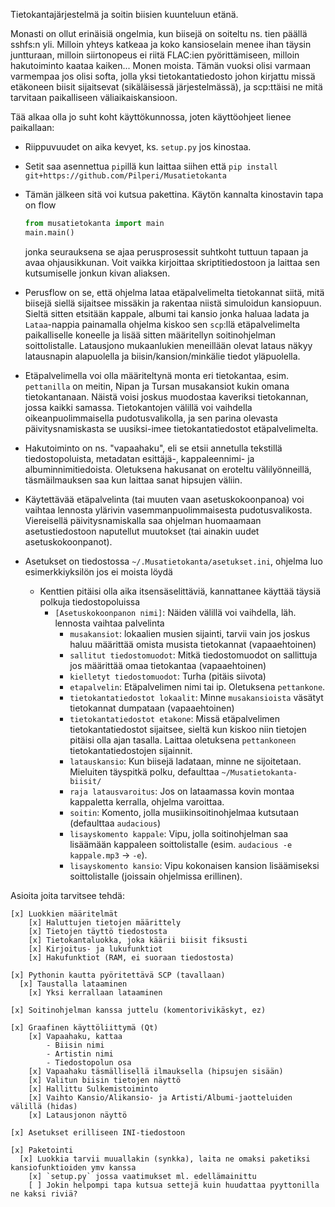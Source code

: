 Tietokantajärjestelmä ja soitin biisien kuunteluun etänä.

Monasti on ollut erinäisiä ongelmia, kun biisejä on soiteltu ns. tien päällä sshfs:n yli.
Milloin yhteys katkeaa ja koko kansioselain menee ihan täysin juntturaan, milloin siirtonopeus ei riitä FLAC:ien pyörittämiseen, milloin hakutoiminto kaataa kaiken... Monen moista.
Tämän vuoksi olisi varmaan varmempaa jos olisi softa, jolla yksi tietokantatiedosto johon kirjattu missä etäkoneen biisit sijaitsevat (sikäläisessä järjestelmässä), ja scp:ttäisi ne mitä tarvitaan paikalliseen väliaikaiskansioon.

Tää alkaa olla jo suht koht käyttökunnossa, joten käyttöohjeet lienee paikallaan:

- Riippuvuudet on aika kevyet, ks. `setup.py` jos kinostaa.

- Setit saa asennettua `pip`illä kun laittaa siihen että `pip install git+https://github.com/Pilperi/Musatietokanta`

- Tämän jälkeen sitä voi kutsua pakettina. Käytön kannalta kinostavin tapa on flow
  ```python
  from musatietokanta import main
  main.main()
  ```
  jonka seurauksena se ajaa perusprosessit suhtkoht tuttuun tapaan ja avaa ohjausikkunan. Voit vaikka kirjoittaa skriptitiedostoon ja laittaa sen kutsumiselle jonkun kivan aliaksen.

- Perusflow on se, että ohjelma lataa etäpalvelimelta tietokannat siitä, mitä biisejä siellä sijaitsee missäkin ja rakentaa niistä simuloidun kansiopuun. Sieltä sitten etsitään kappale, albumi tai kansio jonka haluaa ladata ja `Lataa`-nappia painamalla ohjelma kiskoo sen `scp`:llä etäpalvelimelta paikalliselle koneelle ja lisää sitten määritellyn soitinohjelman soittolistalle. Latausjono mukaanlukien meneillään olevat lataus näkyy latausnapin alapuolella ja biisin/kansion/minkälie tiedot yläpuolella.

- Etäpalvelimella voi olla määriteltynä monta eri tietokantaa, esim. `pettanilla` on meitin, Nipan ja Tursan musakansiot kukin omana tietokantanaan. Näistä voisi joskus muodostaa kaveriksi tietokannan, jossa kaikki samassa. Tietokantojen välillä voi vaihdella oikeanpuolimmaisella pudotusvalikolla, ja sen parina olevasta päivitysnamiskasta se uusiksi-imee tietokantatiedostot etäpalvelimelta.

- Hakutoiminto on ns. "vapaahaku", eli se etsii annetulla tekstillä tiedostopoluista, metadatan esittäjä-, kappaleennimi- ja albuminnimitiedoista. Oletuksena hakusanat on eroteltu välilyönneillä, täsmäilmauksen saa kun laittaa sanat hipsujen väliin.

- Käytettävää etäpalvelinta (tai muuten vaan asetuskokoonpanoa) voi vaihtaa lennosta ylärivin vasemmanpuolimmaisesta pudotusvalikosta. Viereisellä päivitysnamiskalla saa ohjelman huomaamaan asetustiedostoon naputellut muutokset (tai ainakin uudet asetuskokoonpanot).

- Asetukset on tiedostossa `~/.Musatietokanta/asetukset.ini`, ohjelma luo esimerkkiyksilön jos ei moista löydä
  - Kenttien pitäisi olla aika itsensäselittäviä, kannattanee käyttää täysiä polkuja tiedostopoluissa
	  - `[Asetuskokoonpanon nimi]`: Näiden välillä voi vaihdella, läh. lennosta vaihtaa palvelinta
		- `musakansiot`: lokaalien musien sijainti, tarvii vain jos joskus haluu määrittää omista musista tietokannat (vapaaehtoinen)
		- `sallitut tiedostomuodot`: Mitkä tiedostomuodot on sallittuja jos määrittää omaa tietokantaa (vapaaehtoinen)
		- `kielletyt tiedostomuodot`: Turha (pitäis siivota)
		- `etapalvelin`: Etäpalvelimen nimi tai ip. Oletuksena `pettankone`.
		- `tietokantatiedostot lokaalit`: Minne `musakansioista` väsätyt tietokannat dumpataan (vapaaehtoinen)
		- `tietokantatiedostot etakone`: Missä etäpalvelimen tietokantatiedostot sijaitsee, sieltä kun kiskoo niin tietojen pitäisi olla ajan tasalla. Laittaa oletuksena `pettankoneen` tietokantatiedostojen sijainnit.
		- `latauskansio`: Kun biisejä ladataan, minne ne sijoitetaan. Mieluiten täyspitkä polku, defaulttaa `~/Musatietokanta-biisit/`
		- `raja latausvaroitus`: Jos on lataamassa kovin montaa kappaletta kerralla, ohjelma varoittaa.
		- `soitin`: Komento, jolla musiikinsoitinohjelmaa kutsutaan (defaulttaa `audacious`)
		- `lisayskomento kappale`: Vipu, jolla soitinohjelman saa lisäämään kappaleen soittolistalle (esim. `audacious -e kappale.mp3` -> `-e`).
		- `lisayskomento kansio`: Vipu kokonaisen kansion lisäämiseksi soittolistalle (joissain ohjelmissa erillinen).

Asioita joita tarvitsee tehdä:

	[x] Luokkien määritelmät
		[x] Haluttujen tietojen määrittely
		[x] Tietojen täyttö tiedostosta
		[x] Tietokantaluokka, joka käärii biisit fiksusti
		[x] Kirjoitus- ja lukufunktiot
		[x] Hakufunktiot (RAM, ei suoraan tiedostosta)

	[x] Pythonin kautta pyöritettävä SCP (tavallaan)
	  [x] Taustalla lataaminen
		[x] Yksi kerrallaan lataaminen

	[x] Soitinohjelman kanssa juttelu (komentorivikäskyt, ez)

	[x] Graafinen käyttöliittymä (Qt)
		[x] Vapaahaku, kattaa
			- Biisin nimi
			- Artistin nimi
			- Tiedostopolun osa
		[x] Vapaahaku täsmällisellä ilmauksella (hipsujen sisään)
		[x] Valitun biisin tietojen näyttö
		[x] Hallittu Sulkemistoiminto
		[x] Vaihto Kansio/Alikansio- ja Artisti/Albumi-jaotteluiden välillä (hidas)
		[x] Latausjonon näyttö

	[x] Asetukset erilliseen INI-tiedostoon

	[x] Paketointi
	  [x] Luokkia tarvii muuallakin (synkka), laita ne omaksi paketiksi kansiofunktioiden ymv kanssa
		[x] `setup.py` jossa vaatimukset ml. edellämainittu
		[ ] Jokin helpompi tapa kutsua settejä kuin huudattaa pyyttonilla ne kaksi riviä?
